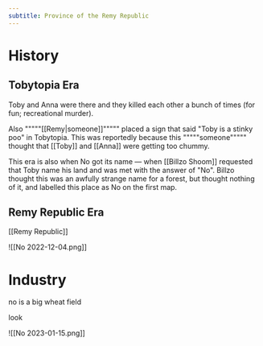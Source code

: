 ```yaml
---
subtitle: Province of the Remy Republic
---
```


# History

## Tobytopia Era
Toby and Anna were there and they killed each other a bunch of times (for fun; recreational murder).

Also """""[[Remy|someone]]""""" placed a sign that said "Toby is a stinky poo" in Tobytopia. This was reportedly because this """""someone""""" thought that [[Toby]] and [[Anna]] were getting too chummy.

This era is also when No got its name — when [[Billzo Shoom]] requested that Toby name his land and was met with the answer of "No". Billzo thought this was an awfully strange name for a forest, but thought nothing of it, and labelled this place as No on the first map.

## Remy Republic Era
[[Remy Republic]]

![[No 2022-12-04.png]]

# Industry
no is a big wheat field

look

![[No 2023-01-15.png]]